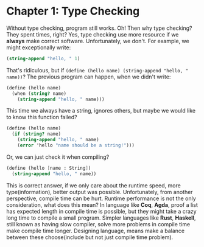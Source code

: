 # Chapter 1: Type Checking

Without type checking, program still works. Oh! Then why type checking? They spent times, right? Yes, type checking use more resource if we **always** make correct software. Unfortunately, we don't. For example, we might exceptionally write:

```scheme
(string-append "hello, " 1)
```

That's ridiculous, but if `(define (hello name) (string-append "hello, " name))`? The previous program can happen, when we didn't write:

```scheme
(define (hello name)
  (when (string? name)
    (string-append "hello, " name)))
```

This time we always have a string, ignores others, but maybe we would like to know this function failed?

```scheme
(define (hello name)
  (if (string? name)
    (string-append "hello, " name)
    (error 'hello "name should be a string!")))
```

Or, we can just check it when compiling?

```scheme
(define (hello [name : String])
  (string-append "hello, " name))
```

This is correct answer, if we only care about the runtime speed, more type(information), better output was possible. Unfortunately, from another perspective, compile time can be hurt. Runtime performance is not the only consideration, what does this mean? In language like **Coq**, **Agda**, proof a list has expected length in compile time is possible, but they might take a crazy long time to compile a small program. Simpler languages like **Rust**, **Haskell**, still known as having slow compiler, solve more problems in compile time make compile time longer. Designing language, means make a balance between these choose(include but not just compile time problem).
